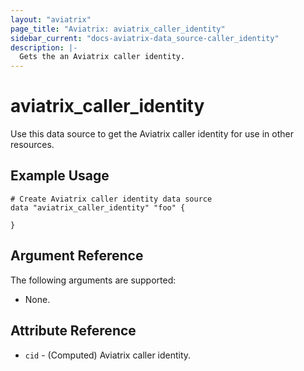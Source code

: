 ```yaml
---
layout: "aviatrix"
page_title: "Aviatrix: aviatrix_caller_identity"
sidebar_current: "docs-aviatrix-data_source-caller_identity"
description: |-
  Gets the an Aviatrix caller identity.
---
```


# aviatrix_caller_identity

Use this data source to get the Aviatrix caller identity for use in other resources.

## Example Usage

```hcl
# Create Aviatrix caller identity data source
data "aviatrix_caller_identity" "foo" {

}
```

## Argument Reference

The following arguments are supported:

* None.

## Attribute Reference

* `cid` - (Computed) Aviatrix caller identity.
